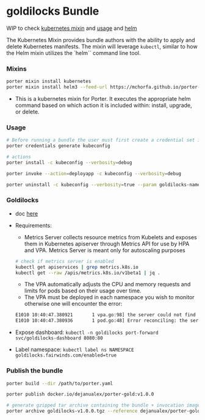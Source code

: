 # goldilocks  Bundle

WIP to check [kubernetes mixin](https://porter.sh/mixins/kubernetes/#examples) and [usage](https://porter.sh/design/kubernetes-mixin/#overview) and [helm](https://porter.sh/mixins/helm3/)

The Kubernetes Mixin provides bundle authors with the ability to apply and delete Kubernetes manifests. The mixin will leverage `kubectl`, similar to how the Helm mixin utilizes the `helm`` command line tool.

### Mixins

```bash
porter mixin install kubernetes
porter mixin install helm3 --feed-url https://mchorfa.github.io/porter-helm3/atom.xml
```
* This is a kubernetes mixin for Porter. It executes the appropriate helm command based on which action it is included within: install, upgrade, or delete.

### Usage
```bash
# Before running a bundle the user must first create a credential set i.e. kubeconfig 
porter credentials generate kubeconfig

# actions
porter install -c kubeconfig --verbosity=debug 

porter invoke --action=deployapp -c kubeconfig --verbosity=debug

porter uninstall -c kubeconfig --verbosity=true --param goldilocks-namespace=goldilocks
```

### Goldilocks

* doc [here](https://goldilocks.docs.fairwinds.com/installation/#requirements)

* Requirements:
    - Metrics Server collects resource metrics from Kubelets and exposes them in Kubernetes apiserver through Metrics API for use by HPA and VPA. Metrics Server is meant only for autoscaling purposes
    ```bash
    # check if metrics server is enabled
    kubectl get apiservices | grep metrics.k8s.io
    kubectl get --raw /apis/metrics.k8s.io/v1beta1 | jq .
    ```

    - The VPA automatically adjusts the CPU and memory requests and limits for pods based on their usage over time.
    - The VPA must be deployed in each namespace you wish to monitor otherwise one will encounter the error:
    ```bash
    E1010 10:40:47.380921       1 vpa.go:98] the server could not find the requested resource (get verticalpodautoscalers.autoscaling.k8s.io)
    E1010 10:40:47.380936       1 pod.go:48] Error reconciling: the server could not find the requested resource (get verticalpodautoscalers.autoscaling.k8s.io)
    ```


* Expose dashboard: `kubectl -n goldilocks port-forward svc/goldilocks-dashboard 8080:80`
* Label namespace: `kubectl label ns NAMESPACE goldilocks.fairwinds.com/enabled=true`

### Publish the bundle

```bash
porter build --dir /path/to/porter.yaml

porter publish docker.io/dejanualex/porter-gold:v1.0.0

# generate gzipped tar archive containing the bundle + invocation image + referenced images
porter archive goldilocks-v1.0.0.tgz --reference dejanualex/porter-gold:v1.0.0
```